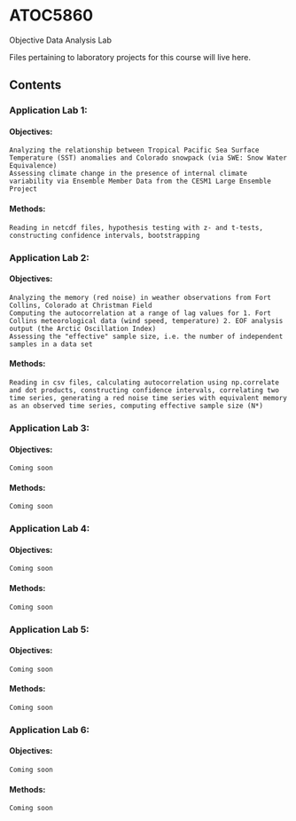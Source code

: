 # ATOC5860
Objective Data Analysis Lab

Files pertaining to laboratory projects for this course will live here.

## Contents

### Application Lab 1: 

####  Objectives: 
    Analyzing the relationship between Tropical Pacific Sea Surface Temperature (SST) anomalies and Colorado snowpack (via SWE: Snow Water Equivalence) 
    Assessing climate change in the presence of internal climate variability via Ensemble Member Data from the CESM1 Large Ensemble Project
####  Methods: 
  
    Reading in netcdf files, hypothesis testing with z- and t-tests, constructing confidence intervals, bootstrapping

### Application Lab 2: 

####  Objectives: 
    Analyzing the memory (red noise) in weather observations from Fort Collins, Colorado at Christman Field
    Computing the autocorrelation at a range of lag values for 1. Fort Collins meteorological data (wind speed, temperature) 2. EOF analysis output (the Arctic Oscillation Index)
    Assessing the "effective" sample size, i.e. the number of independent samples in a data set
    
####  Methods: 
  
    Reading in csv files, calculating autocorrelation using np.correlate and dot products, constructing confidence intervals, correlating two time series, generating a red noise time series with equivalent memory as an observed time series, computing effective sample size (N*)
 
### Application Lab 3: 

####  Objectives: 
    Coming soon
    
####  Methods: 
  
    Coming soon
 
### Application Lab 4: 

####  Objectives: 
    Coming soon
    
####  Methods: 
  
    Coming soon

### Application Lab 5: 

####  Objectives: 
    Coming soon
    
####  Methods: 
  
    Coming soon
    
### Application Lab 6: 

####  Objectives: 
    Coming soon
    
####  Methods: 
  
    Coming soon
